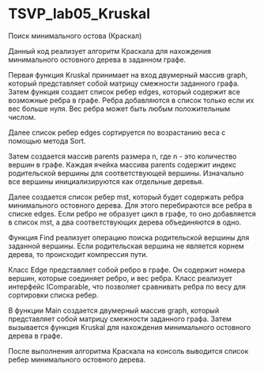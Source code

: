 # TSVP_lab05_Kruskal
Поиск минимального остова (Краскал)

Данный код реализует алгоритм Краскала для нахождения минимального остовного дерева в заданном графе.

Первая функция Kruskal принимает на вход двумерный массив graph, который представляет собой матрицу смежности заданного графа. Затем функция создает список ребер edges, который содержит все возможные ребра в графе. Ребра добавляются в список только если их вес больше нуля. Вес ребра может быть любым положительным числом.

Далее список ребер edges сортируется по возрастанию веса с помощью метода Sort.

Затем создается массив parents размера n, где n - это количество вершин в графе. Каждая ячейка массива parents содержит индекс родительской вершины для соответствующей вершины. Изначально все вершины инициализируются как отдельные деревья.

Далее создается список ребер mst, который будет содержать ребра минимального остовного дерева. Для этого перебираются все ребра в списке edges. Если ребро не образует цикл в графе, то оно добавляется в список mst, а два соответствующих дерева объединяются в одно.

Функция Find реализует операцию поиска родительской вершины для заданной вершины. Если родительская вершина не является корнем дерева, то происходит компрессия пути.

Класс Edge представляет собой ребро в графе. Он содержит номера вершин, которые соединяет ребро, и вес ребра. Класс реализует интерфейс IComparable, что позволяет сравнивать ребра по весу для сортировки списка ребер.

В функции Main создается двумерный массив graph, который представляет собой матрицу смежности заданного графа. Затем вызывается функция Kruskal для нахождения минимального остовного дерева в графе.

После выполнения алгоритма Краскала на консоль выводится список ребер минимального остовного дерева.
